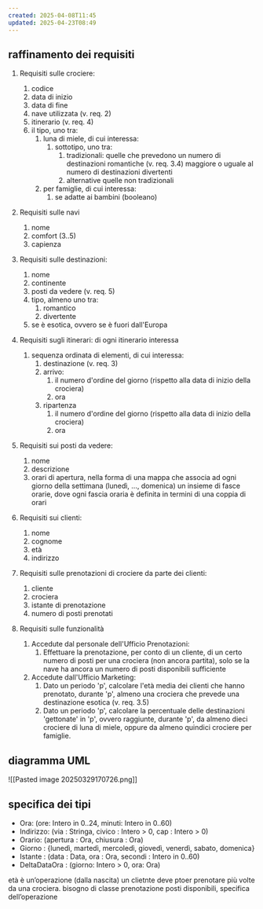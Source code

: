 ```yaml
---
created: 2025-04-08T11:45
updated: 2025-04-23T08:49
---
```

## raffinamento dei requisiti
1. Requisiti sulle crociere:
	1. codice 
	2. data di inizio
	3. data di fine
	4. nave utilizzata (v. req. 2)
	5. itinerario (v. req. 4)
	6. il tipo, uno tra:
		1. luna di miele, di cui interessa:
			1. sottotipo, uno tra:
				1. tradizionali: 
					quelle che prevedono un numero di destinazioni romantiche (v. req. 3.4) maggiore o uguale al numero di destinazioni divertenti
				2. alternative
					quelle non tradizionali
		2. per famiglie, di cui interessa:
			1. se adatte ai bambini (booleano)

2. Requisiti sulle navi
	1. nome
	2. comfort (3..5)
	3. capienza

3. Requisiti sulle destinazioni:
	1. nome
	2. continente
	3. posti da vedere (v. req. 5)
	4. tipo, almeno uno tra:
		1. romantico
		2. divertente
	5. se è esotica, ovvero se è fuori dall'Europa

4. Requisiti sugli itinerari: di ogni itinerario interessa
	1. sequenza ordinata di elementi, di cui interessa:
		1. destinazione (v. req. 3)
		2. arrivo:
			1. il numero d'ordine del giorno (rispetto alla data di inizio della crociera)
			2. ora
		3. ripartenza	
			1. il numero d'ordine del giorno (rispetto alla data di inizio della crociera)
			2. ora

5. Requisiti sui posti da vedere:
	1. nome
	2. descrizione
	3. orari di apertura, nella forma di una mappa che associa ad ogni giorno della settimana (lunedì, ..., domenica) un insieme di fasce orarie, dove ogni fascia oraria è definita in termini di una coppia di orari

6. Requisiti sui clienti:
	1. nome
	2. cognome 
	3. età 
	4. indirizzo

7. Requisiti sulle prenotazioni di crociere da parte dei clienti:
	1. cliente
	2. crociera
	3. istante di prenotazione
	4. numero di posti prenotati

8. Requisiti sulle funzionalità
	1. Accedute dal personale dell'Ufficio Prenotazioni:
		1. Effettuare la prenotazione, per conto di un cliente, di un certo numero di posti per una crociera (non ancora partita), solo se la nave ha ancora un numero di posti disponibili sufficiente
	2. Accedute dall'Ufficio Marketing:
		1. Dato un periodo 'p', calcolare l'età media dei clienti che hanno prenotato, durante 'p', almeno una crociera che prevede una destinazione esotica (v. req. 3.5)
		2. Dato un periodo 'p', calcolare la percentuale delle destinazioni 'gettonate' in 'p', ovvero raggiunte, durante 'p', da almeno dieci crociere di luna di miele, oppure da almeno quindici crociere per famiglie.
## diagramma UML
![[Pasted image 20250329170726.png]]
## specifica dei tipi
- Ora: (ore: Intero in 0..24, minuti: Intero in 0..60)
- Indirizzo: (via : Stringa, civico : Intero > 0, cap : Intero > 0)
- Orario: (apertura : Ora, chiusura : Ora)
- Giorno : {lunedì, martedì, mercoledì, giovedì, venerdì, sabato, domenica}
- Istante : (data : Data, ora : Ora, secondi : Intero in 0..60)
- DeltaDataOra : (giorno: Intero > 0, ora: Ora)


età è un’operazione (dalla nascita)
un clietnte deve ptoer prenotare più volte da una crociera. bisogno di classe prenotazione 
posti disponibili, specifica dell’operazione